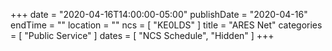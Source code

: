 +++
date = "2020-04-16T14:00:00-05:00"
publishDate = "2020-04-16"
endTime = ""
location = ""
ncs = [ "KE0LDS" ]
title = "ARES Net"
categories = [ "Public Service" ]
dates = [ "NCS Schedule", "Hidden" ]
+++
